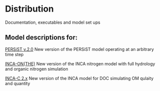 # Distribution
Documentation, executables and model set ups

## Model descriptions for:

[PERSiST v.2.0](https://docs.google.com/document/d/10AvlLgli_CJSiRePygQrRWqEGh-WmlkKWcMZ4ycvekA/edit?usp=sharing) New version of the PERSiST model operating at an arbitrary time step

[INCA-ON(THE)](https://docs.google.com/document/d/1lsldX3NKjXy_7jjFkY6EqO-tJ6X579jRcLDvOmUkbt8/edit?usp=sharing) New version of the INCA nitrogen model with full hydrology and organic nitrogen simulation

[INCA-C 2.x](https://docs.google.com/document/d/1augKIKOWkBNPZHMPi1NEmM0w3LhVARiWcg4p4KG7IpE/edit?usp=sharing) New version of the INCA model for DOC simulating OM qulaity and quantity
